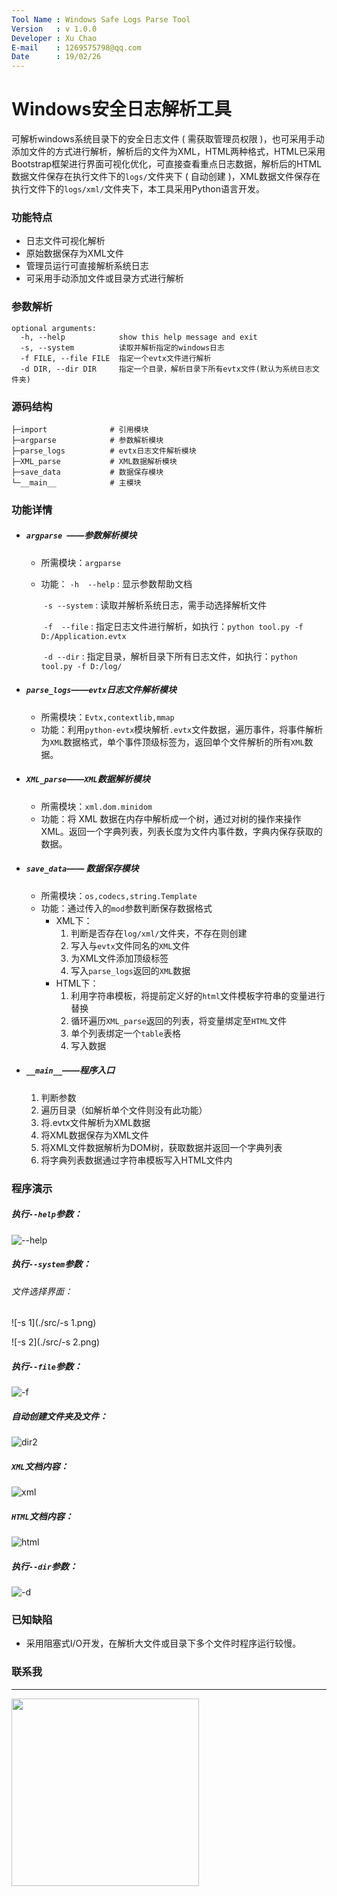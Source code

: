 ```yaml
---
Tool Name : Windows Safe Logs Parse Tool
Version   : v 1.0.0
Developer : Xu Chao
E-mail    : 1269575798@qq.com
Date      : 19/02/26
---
```


# Windows安全日志解析工具

可解析windows系统目录下的安全日志文件 ( 需获取管理员权限 )，也可采用手动添加文件的方式进行解析，解析后的文件为XML，HTML两种格式，HTML已采用Bootstrap框架进行界面可视化优化，可直接查看重点日志数据，解析后的HTML数据文件保存在执行文件下的`logs/`文件夹下 ( 自动创建 )，XML数据文件保存在执行文件下的`logs/xml/`文件夹下，本工具采用Python语言开发。



### 功能特点

- 日志文件可视化解析
- 原始数据保存为XML文件
- 管理员运行可直接解析系统日志
- 可采用手动添加文件或目录方式进行解析



### 参数解析

```shell
optional arguments:
  -h, --help            show this help message and exit
  -s, --system          读取并解析指定的windows日志
  -f FILE, --file FILE  指定一个evtx文件进行解析
  -d DIR, --dir DIR     指定一个目录，解析目录下所有evtx文件(默认为系统日志文件夹)
```



### 源码结构

```
├─import              # 引用模块
├─argparse            # 参数解析模块
├─parse_logs          # evtx日志文件解析模块
├─XML_parse           # XML数据解析模块
├─save_data           # 数据保存模块
└─__main__            # 主模块
```



### 功能详情

- ##### `argparse `——参数解析模块

  - 所需模块：`argparse`

  - 功能： `-h  --help` :  显示参数帮助文档

    ​             `-s --system` : 读取并解析系统日志，需手动选择解析文件

    ​	     `-f  --file` : 指定日志文件进行解析，如执行：`python tool.py -f D:/Application.evtx`

    ​	     `-d --dir` : 指定目录，解析目录下所有日志文件，如执行：`python tool.py -f D:/log/`

- ##### `parse_logs`——`evtx`日志文件解析模块

  - 所需模块：`Evtx,contextlib,mmap`
  - 功能：利用`python-evtx`模块解析`.evtx`文件数据，遍历事件，将事件解析为`XML`数据格式，单个事件顶级标签为<event>，返回单个文件解析的所有`XML`数据。

- ##### `XML_parse`——`XML`数据解析模块

  - 所需模块：`xml.dom.minidom`
  - 功能：将 XML 数据在内存中解析成一个树，通过对树的操作来操作 XML。返回一个字典列表，列表长度为文件内事件数，字典内保存获取的数据。

- ##### `save_data`—— 数据保存模块

  - 所需模块：`os,codecs,string.Template`
  - 功能：通过传入的`mod`参数判断保存数据格式
    - XML下：
      1. 判断是否存在`log/xml/`文件夹，不存在则创建
      2. 写入与`evtx`文件同名的`XML`文件
      3. 为XML文件添加顶级标签<data> <!--不添加则无法解析XML文件-->
      4. 写入`parse_logs`返回的`XML`数据
    - HTML下：
      1. 利用字符串模板，将提前定义好的`html`文件模板字符串的变量进行替换
      2. 循环遍历`XML_parse`返回的列表，将变量绑定至`HTML`文件
      3. 单个列表绑定一个`table`表格
      4. 写入数据

- ##### `__main__`——程序入口

  1. 判断参数
  2. 遍历目录（如解析单个文件则没有此功能）
  3. 将.evtx文件解析为XML数据
  4. 将XML数据保存为XML文件
  5. 将XML文件数据解析为DOM树，获取数据并返回一个字典列表
  6. 将字典列表数据通过字符串模板写入HTML文件内



### 程序演示

##### 执行`--help`参数：

![--help](./src/--help.png)

##### 执行`--system`参数：

###### ​文件选择界面：

![-s 1](./src/-s 1.png)

![-s 2](./src/-s 2.png)

##### 执行`--file`参数：

![-f](./src/-f.png)

##### 自动创建文件夹及文件：

![dir2](./src/dir2.png)

##### `XML`文档内容：

![xml](./src/xml.png)

##### `HTML`文档内容：

![html](./src/html.png)

##### 执行`--dir`参数：

![-d](./src/-d.png )



### 已知缺陷

- 采用阻塞式I/O开发，在解析大文件或目录下多个文件时程序运行较慢。



### 联系我

------

<img src="src/qq.jpg" tittle="XuChao" style="width:300px" />